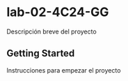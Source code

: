 # lab-02-4C24-GG
Descripción breve del proyecto

## Getting Started
Instrucciones para empezar el proyecto
